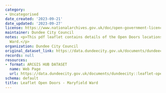 ```yaml
---
category:
- Uncategorised
date_created: '2023-09-21'
date_updated: '2023-09-27'
license: https://www.nationalarchives.gov.uk/doc/open-government-licence/version/3/
maintainer: Dundee City Council
notes: <p>This pdf leaflet contains details of the Open Doors locations within Maryfield
  Ward.</p>
organization: Dundee City Council
original_dataset_link: https://data.dundeecity.gov.uk/documents/dundeecity::leaflet-open-doors-maryfield-ward
records: null
resources:
- format: ARCGIS HUB DATASET
  name: Web Page
  url: https://data.dundeecity.gov.uk/documents/dundeecity::leaflet-open-doors-maryfield-ward
schema: default
title: Leaflet Open Doors - Maryfield Ward
---
```

